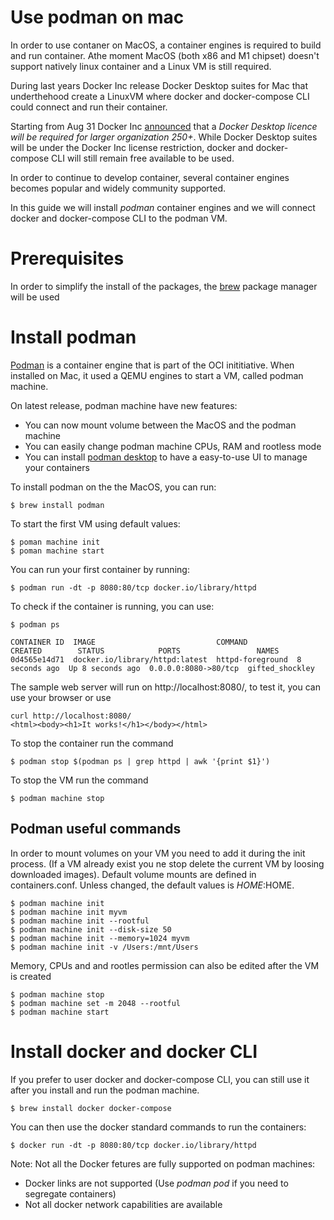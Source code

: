 # Use podman on mac
In order to use contaner on MacOS, a container engines is required to build and run container.
Athe moment MacOS (both x86 and M1 chipset) doesn't support natively linux container and a Linux VM is still required.

During last years Docker Inc release Docker Desktop suites for Mac that underthehood create a LinuxVM where  docker and docker-compose CLI could connect and run their container.

Starting from Aug 31 Docker Inc [announced](https://www.docker.com/press-release/docker-updates-product-subscriptions/) that a _Docker Desktop licence will be required for larger organization 250+_. While Docker Desktop suites will be under the Docker Inc license restriction, docker and docker-compose CLI will still remain free available to be used.


In order to continue to develop container, several container engines becomes popular and widely community supported. 

In this guide we will install *podman* container engines and we will connect docker and docker-compose CLI to the podman VM.

# Prerequisites 
In order to simplify the install of the packages, the [brew](https://brew.sh/) package manager will be used

# Install podman 
[Podman](https://podman.io/getting-started/installation) is a container engine that is part of the OCI inititiative. When installed on Mac, it used a QEMU engines to start a VM, called podman machine.

On latest release, podman machine have new features:
* You can now mount volume between the MacOS and the podman machine
* You can easily change podman machine CPUs, RAM and rootless mode
* You can install [podman desktop](https://podman-desktop.io/) to have a easy-to-use UI to manage your containers

To install podman on the the MacOS, you can run:

```
$ brew install podman
```

To start the first VM using default values:

```
$ poman machine init
$ poman machine start
```
You can run your first container by running:
```
$ podman run -dt -p 8080:80/tcp docker.io/library/httpd
```

To check if the container is running, you can use:
```
$ podman ps

CONTAINER ID  IMAGE                           COMMAND           CREATED        STATUS            PORTS                 NAMES
0d4565e14d71  docker.io/library/httpd:latest  httpd-foreground  8 seconds ago  Up 8 seconds ago  0.0.0.0:8080->80/tcp  gifted_shockley
```

The sample web server will run on http://localhost:8080/, to test it, you can use your browser or use
```
curl http://localhost:8080/
<html><body><h1>It works!</h1></body></html>
```
To stop the container run the command 

```
$ podman stop $(podman ps | grep httpd | awk '{print $1}')
```

To stop the VM run the command 
```
$ podman machine stop
```
## Podman useful commands

In order to mount volumes on your VM you need to add it during the init process. (If a VM already exist you ne stop delete the current VM by loosing downloaded images). Default volume mounts are defined in containers.conf. Unless changed, the default values is $HOME:$HOME.

```
$ podman machine init
$ podman machine init myvm
$ podman machine init --rootful
$ podman machine init --disk-size 50
$ podman machine init --memory=1024 myvm
$ podman machine init -v /Users:/mnt/Users
```

Memory, CPUs and and rootles permission can also be edited after the VM is created
```
$ podman machine stop
$ podman machine set -m 2048 --rootful
$ podman machine start
```


# Install docker and docker CLI

If you prefer to user docker and docker-compose CLI, you can still use it after you install and run the podman machine.

```
$ brew install docker docker-compose
```
You can then use the docker standard commands to run the containers:

```
$ docker run -dt -p 8080:80/tcp docker.io/library/httpd
```


Note: Not all the Docker fetures are fully supported on podman machines:
* Docker links are not supported (Use _podman pod_ if you need to segregate containers)
* Not all docker network capabilities are available

